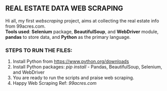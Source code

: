 ## **REAL ESTATE DATA WEB SCRAPING**
Hi all, my first _webscraping_ project, aims at collecting the real estate info from 99acres.com.<br/>
**Tools used**: **Selenium** package, **BeautifulSoup**, and **WebDriver** module, **pandas** to store data, and **Python** as the primary language. 

### STEPS TO RUN THE FILES:
  1. Install Python from https://www.python.org/downloads
  2. Install Python packages:  _pip install_ -  Pandas, BeautifulSoup, Selenium, and WebDriver
  3. You are ready to run the scripts and praise web scraping.
  4. Happy Web Scraping
Ref:  _99acres.com_
